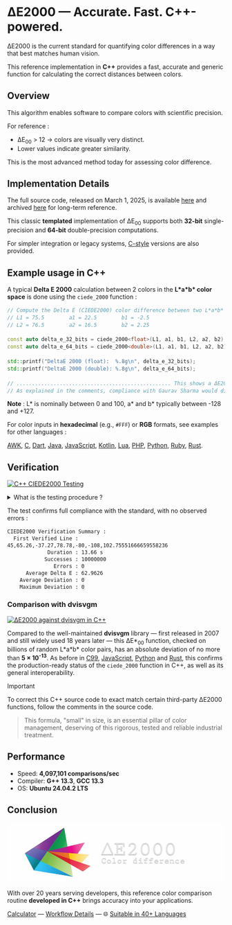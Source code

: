 # ΔE2000 — Accurate. Fast. C++-powered.

ΔE2000 is the current standard for quantifying color differences in a way that best matches human vision.

This reference implementation in **C++** provides a fast, accurate and generic function for calculating the correct distances between colors.

## Overview

This algorithm enables software to compare colors with scientific precision.

For reference :
- ΔE<sub>00</sub> > 12 → colors are visually very distinct.
- Lower values indicate greater similarity.

This is the most advanced method today for assessing color difference.

## Implementation Details

The full source code, released on March 1, 2025, is available [here](../../ciede-2000.cpp#L14) and archived [here](https://web.archive.org/https://raw.githubusercontent.com/michel-leonard/ciede2000-color-matching/refs/heads/main/ciede-2000.cpp) for long-term reference.

This classic **templated** implementation of ΔE<sub>00</sub> supports both **32-bit** single-precision and **64-bit** double-precision computations.

For simpler integration or legacy systems, [C-style](../c#δe2000--accurate-fast-c-powered) versions are also provided.

## Example usage in C++

A typical **Delta E 2000** calculation between 2 colors in the **L\*a\*b\* color space** is done using the `ciede_2000` function :

```cpp
// Compute the Delta E (CIEDE2000) color difference between two L*a*b* colors in C++
// L1 = 75.5        a1 = 22.5        b1 = -2.5
// L2 = 76.5        a2 = 16.5        b2 = 2.25

const auto delta_e_32_bits = ciede_2000<float>(L1, a1, b1, L2, a2, b2);
const auto delta_e_64_bits = ciede_2000<double>(L1, a1, b1, L2, a2, b2);

std::printf("DeltaE 2000 (float):  %.8g\n", delta_e_32_bits);
std::printf("DeltaE 2000 (double): %.8g\n", delta_e_64_bits);

// .................................................. This shows a ΔE2000 of 4.8786078559
// As explained in the comments, compliance with Gaurav Sharma would display 4.8785929856
```

**Note** : L\* is nominally between 0 and 100, a\* and b\* typically between -128 and +127.

For color inputs in **hexadecimal** (e.g., `#FFF`) or **RGB** formats, see examples for other languages :

[AWK](../awk#-flexibility), [C](../c#δe2000--accurate-fast-c-powered), [Dart](../dart#δe2000--accurate-fast-dart-powered), [Java](../java#δe2000--accurate-fast-java-powered), [JavaScript](../js#-flexibility), [Kotlin](../kt#δe2000--accurate-fast-kotlin-powered), [Lua](../lua#-flexibility), [PHP](../php#δe2000--accurate-fast-php-powered), [Python](../py#δe2000--accurate-fast-python-powered), [Ruby](../rb#δe2000--accurate-fast-ruby-powered), [Rust](../rs#δe2000--accurate-fast-rust-powered).

## Verification

[![C++ CIEDE2000 Testing](https://github.com/michel-leonard/ciede2000-color-matching/actions/workflows/test-cpp.yml/badge.svg)](https://github.com/michel-leonard/ciede2000-color-matching/actions/workflows/test-cpp.yml)

<details>
<summary>What is the testing procedure ?</summary>

We generate 10 million color pairs using the [C version](../c/ciede-2000-driver.c), and verify the ΔE2000 values computed by C++ :

1. `command -v g++ > /dev/null || { sudo apt-get update && sudo apt-get install g++ ; }`
2. `command -v gcc > /dev/null || { sudo apt-get update && sudo apt-get install gcc ; }`
3. `g++ -std=c++14 -Wall -Wextra -Wpedantic -Ofast -o ciede-2000-test tests/cpp/ciede-2000-driver.cpp`
4. `gcc -std=c99 -Wall -pedantic -O2 -g tests/c/ciede-2000-driver.c -o ciede-2000-driver -lm`
5. `./ciede-2000-driver --generate 10000000 --output-file test-cases.csv`
6. `./ciede-2000-test test-cases.csv | ./ciede-2000-driver`

Where the main files involved are [ciede-2000-driver.cpp](ciede-2000-driver.cpp#L95) for calculations and [test-cpp.yml](../../.github/workflows/test-cpp.yml) for automation.
</details>

The test confirms full compliance with the standard, with no observed errors :

```
CIEDE2000 Verification Summary :
  First Verified Line : 45,65.26,-37.27,78.78,-80,-108,102.75551666659558236
             Duration : 13.66 s
            Successes : 10000000
               Errors : 0
      Average Delta E : 62.9626
    Average Deviation : 0
    Maximum Deviation : 0
```

### Comparison with dvisvgm

[![ΔE2000 against dvisvgm in C++](https://github.com/michel-leonard/ciede2000-color-matching/actions/workflows/vs-dvisvgm.yml/badge.svg)](https://github.com/michel-leonard/ciede2000-color-matching/actions/workflows/vs-dvisvgm.yml)

Compared to the well-maintained **dvisvgm** library  — first released in 2007 and still widely used 18 years later — this ΔE\*<sub>00</sub> function, checked on billions of random L\*a\*b\* color pairs, has an absolute deviation of no more than **5 × 10<sup>-13</sup>**. As before in [C99](../c#comparison-with-the-vmaf-c99-library), [JavaScript](../js#comparison-with-the-npmchroma-js-library), [Python](../py#comparison-with-the-python-colormath-library) and  [Rust](../rs#comparison-with-the-palette-library), this confirms the production-ready status of the `ciede_2000` function in C++, as well as its general interoperability.


> [!IMPORTANT]
> To correct this C++ source code to exact match certain third-party ΔE2000 functions, follow the comments in the source code.

> This formula, "small" in size, is an essential pillar of color management, deserving of this rigorous, tested and reliable industrial treatment.

## Performance

* Speed: **4,097,101 comparisons/sec**
* Compiler: **G++ 13.3**, **GCC 13.3**
* OS: **Ubuntu 24.04.2 LTS**

## Conclusion

![The ΔE*00 equation is very effective at predicting perceived color differences](https://github.com/michel-leonard/ciede2000-color-matching/raw/main/docs/assets/images/logo.jpg)

With over 20 years serving developers, this reference color comparison routine **developed in C++** brings accuracy into your applications.

[Calculator](https://michel-leonard.github.io/ciede2000-color-matching/lab-color-calculator.html?L1=13.4&a1=35.6&b1=-43.1&L2=32.4&a2=10.1&b2=12.6) — [Workflow Details](../../.github/workflows#workflow-details) — 🌐 [Suitable in 40+ Languages](../../#implementations)

